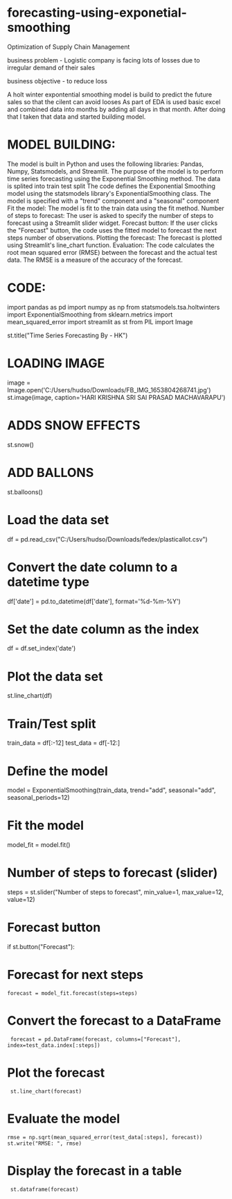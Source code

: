 # forecasting-using-exponetial-smoothing
Optimization of Supply Chain Management 

business problem - Logistic company is facing lots of losses due to irregular demand of their sales

business objective - to reduce loss

A holt winter expontential smoothing model is build to predict the future sales so that the cilent can avoid looses
As part of EDA is used basic excel and combined data into months by adding all days in that month.
After doing that I taken that data and started building model.

# MODEL BUILDING:

The model is built in Python and uses the following libraries: Pandas, Numpy, Statsmodels, and Streamlit.
The purpose of the model is to perform time series forecasting using the Exponential Smoothing method.
The data is splited into train test split
The code defines the Exponential Smoothing model using the statsmodels library's ExponentialSmoothing class. The model is specified with a "trend" component and a "seasonal" component
Fit the model: The model is fit to the train data using the fit method.
Number of steps to forecast: The user is asked to specify the number of steps to forecast using a Streamlit slider widget.
Forecast button: If the user clicks the "Forecast" button, the code uses the fitted model to forecast the next steps number of observations.
Plotting the forecast: The forecast is plotted using Streamlit's line_chart function.
Evaluation: The code calculates the root mean squared error (RMSE) between the forecast and the actual test data. The RMSE is a measure of the accuracy of the forecast.

# CODE:
  import pandas as pd
  import numpy as np
  from statsmodels.tsa.holtwinters import ExponentialSmoothing
  from sklearn.metrics import mean_squared_error
  import streamlit as st
  from PIL import Image

  st.title("Time Series Forecasting By - HK")

# LOADING IMAGE
  image = Image.open('C:/Users/hudso/Downloads/FB_IMG_1653804268741.jpg')
  st.image(image, caption='HARI KRISHNA SRI SAI PRASAD MACHAVARAPU')

# ADDS SNOW EFFECTS
  st.snow() 

# ADD BALLONS
  st.balloons()


# Load the data set
  df = pd.read_csv("C:/Users/hudso/Downloads/fedex/plasticallot.csv")

# Convert the date column to a datetime type
  df['date'] = pd.to_datetime(df['date'], format='%d-%m-%Y')

# Set the date column as the index
  df = df.set_index('date')

# Plot the data set
  st.line_chart(df)

# Train/Test split
  train_data = df[:-12]
  test_data = df[-12:]

# Define the model
 model = ExponentialSmoothing(train_data, trend="add", seasonal="add", seasonal_periods=12)

# Fit the model
 model_fit = model.fit()

# Number of steps to forecast (slider)
  steps = st.slider("Number of steps to forecast", min_value=1, max_value=12, value=12)

# Forecast button
  if st.button("Forecast"):
  # Forecast for next steps
    forecast = model_fit.forecast(steps=steps)

   # Convert the forecast to a DataFrame
     forecast = pd.DataFrame(forecast, columns=["Forecast"], index=test_data.index[:steps])

   # Plot the forecast
     st.line_chart(forecast)

   # Evaluate the model
    rmse = np.sqrt(mean_squared_error(test_data[:steps], forecast))
    st.write("RMSE: ", rmse)

   # Display the forecast in a table
     st.dataframe(forecast)
